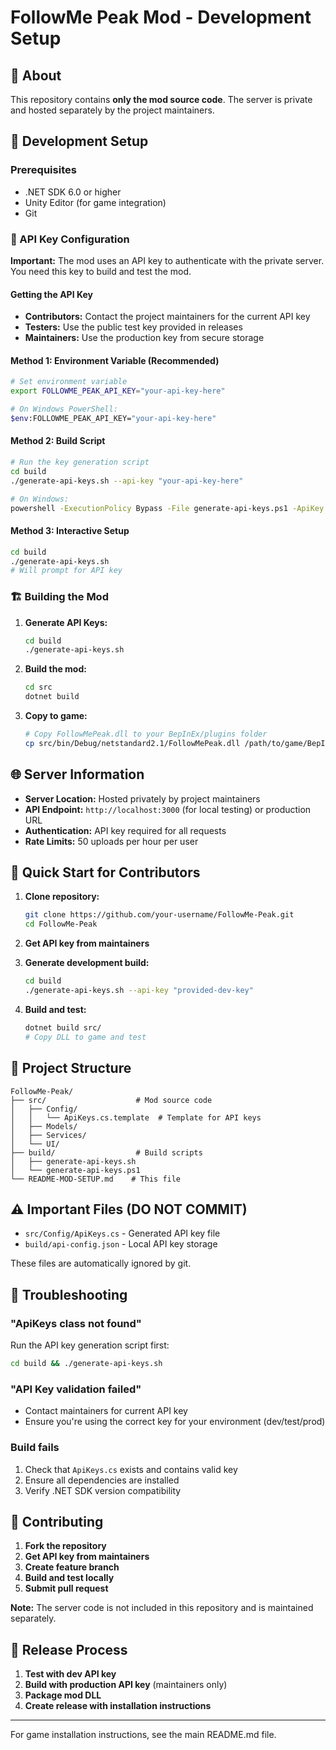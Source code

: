 # FollowMe Peak Mod - Development Setup

## 📝 About
This repository contains **only the mod source code**. The server is private and hosted separately by the project maintainers.

## 🔧 Development Setup

### Prerequisites
- .NET SDK 6.0 or higher
- Unity Editor (for game integration)
- Git

### 🔐 API Key Configuration

**Important:** The mod uses an API key to authenticate with the private server. You need this key to build and test the mod.

#### Getting the API Key
- **Contributors:** Contact the project maintainers for the current API key
- **Testers:** Use the public test key provided in releases
- **Maintainers:** Use the production key from secure storage

#### Method 1: Environment Variable (Recommended)
```bash
# Set environment variable
export FOLLOWME_PEAK_API_KEY="your-api-key-here"

# On Windows PowerShell:
$env:FOLLOWME_PEAK_API_KEY="your-api-key-here"
```

#### Method 2: Build Script
```bash
# Run the key generation script
cd build
./generate-api-keys.sh --api-key "your-api-key-here"

# On Windows:
powershell -ExecutionPolicy Bypass -File generate-api-keys.ps1 -ApiKey "your-api-key-here"
```

#### Method 3: Interactive Setup
```bash
cd build
./generate-api-keys.sh
# Will prompt for API key
```

### 🏗️ Building the Mod

1. **Generate API Keys:**
   ```bash
   cd build
   ./generate-api-keys.sh
   ```

2. **Build the mod:**
   ```bash
   cd src
   dotnet build
   ```

3. **Copy to game:**
   ```bash
   # Copy FollowMePeak.dll to your BepInEx/plugins folder
   cp src/bin/Debug/netstandard2.1/FollowMePeak.dll /path/to/game/BepInEx/plugins/
   ```

## 🌐 Server Information

- **Server Location:** Hosted privately by project maintainers
- **API Endpoint:** `http://localhost:3000` (for local testing) or production URL
- **Authentication:** API key required for all requests
- **Rate Limits:** 50 uploads per hour per user

## 🚀 Quick Start for Contributors

1. **Clone repository:**
   ```bash
   git clone https://github.com/your-username/FollowMe-Peak.git
   cd FollowMe-Peak
   ```

2. **Get API key from maintainers**

3. **Generate development build:**
   ```bash
   cd build
   ./generate-api-keys.sh --api-key "provided-dev-key"
   ```

4. **Build and test:**
   ```bash
   dotnet build src/
   # Copy DLL to game and test
   ```

## 📁 Project Structure

```
FollowMe-Peak/
├── src/                    # Mod source code
│   ├── Config/
│   │   └── ApiKeys.cs.template  # Template for API keys
│   ├── Models/
│   ├── Services/
│   └── UI/
├── build/                  # Build scripts
│   ├── generate-api-keys.sh
│   └── generate-api-keys.ps1
└── README-MOD-SETUP.md    # This file
```

## ⚠️ Important Files (DO NOT COMMIT)

- `src/Config/ApiKeys.cs` - Generated API key file
- `build/api-config.json` - Local API key storage

These files are automatically ignored by git.

## 🐛 Troubleshooting

### "ApiKeys class not found"
Run the API key generation script first:
```bash
cd build && ./generate-api-keys.sh
```

### "API Key validation failed"
- Contact maintainers for current API key
- Ensure you're using the correct key for your environment (dev/test/prod)

### Build fails
1. Check that `ApiKeys.cs` exists and contains valid key
2. Ensure all dependencies are installed
3. Verify .NET SDK version compatibility

## 🤝 Contributing

1. **Fork the repository**
2. **Get API key from maintainers**
3. **Create feature branch**
4. **Build and test locally**
5. **Submit pull request**

**Note:** The server code is not included in this repository and is maintained separately.

## 📝 Release Process

1. **Test with dev API key**
2. **Build with production API key** (maintainers only)
3. **Package mod DLL**
4. **Create release with installation instructions**

---

For game installation instructions, see the main README.md file.